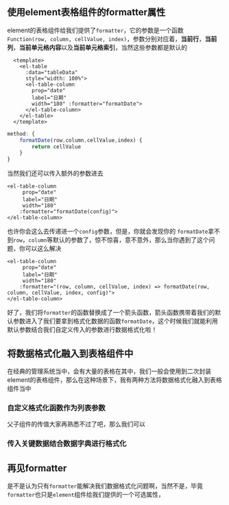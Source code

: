 ## 使用element表格组件的formatter属性

element的表格组件给我们提供了`formatter`，它的参数是一个函数`Function(row, column, cellValue, index)`，参数分别对应着，**当前行**，**当前列**，**当前单元格内容**以及**当前单元格索引**，当然这些参数都是默认的

```vue
  <template>
    <el-table
      :data="tableData"
      style="width: 100%">
      <el-table-column
        prop="date"
        label="日期"
        width="180" :formatter="formatDate">
      </el-table-column>
    </el-table>
  </template>
```

```js
method: {
    formatDate(row,column,cellValue,index) {
        return cellValue
    }
}
```

当然我们还可以传入额外的参数进去

```vue
<el-table-column
     prop="date"
     label="日期"
     width="180" 
  	:formatter="formatDate(config)">
</el-table-column>
```

也许你会这么去传递进一个`config`参数，但是，你就会发现你的 `formatDate`拿不到`row`，`column`等默认的参数了，惊不惊喜，意不意外，那么当你遇到了这个问题，你可以这么解决

```vue
<el-table-column
     prop="date"
     label="日期"
     width="180" 
  	:formatter="(row, column, cellValue, index) => formatDate(row, column, cellValue, index, config)">
</el-table-column>
```

好了，我们将`formatter`的函数替换成了一个箭头函数，箭头函数携带着我们的默认参数进入了我们要拿到格式化数据的函数`formatDate`，这个时候我们就能利用默认参数结合我们自定义传入的参数进行数据格式化啦！

## 将数据格式化融入到表格组件中

在经典的管理系统当中，会有大量的表格在其中，我们一般会使用到二次封装element的表格组件，那么在这种场景下，我有两种方法将数据格式化融入到表格组件当中

### 自定义格式化函数作为列表参数

父子组件的传值大家再熟悉不过了吧，那么我们可以

### 传入关键数据结合数据字典进行格式化



## 再见formatter

是不是认为只有`formatter`能解决我们数据格式化问题啊，当然不是，毕竟`formatter`也只是`element`组件给我们提供的一个可选属性，